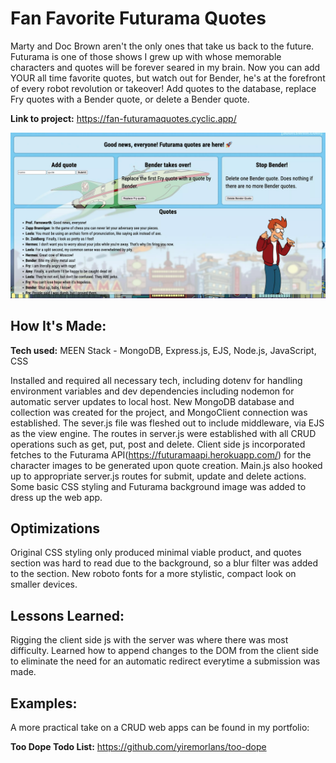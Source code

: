# Fan Favorite Futurama Quotes

Marty and Doc Brown aren't the only ones that take us back to the future. Futurama is one of those shows I grew up with whose memorable characters and quotes will be forever seared in my brain. Now you can add YOUR all time favorite quotes, but watch out for Bender, he's at the forefront of every robot revolution or takeover! Add quotes to the database, replace Fry quotes with a Bender quote, or delete a Bender quote.

**Link to project:** https://fan-futuramaquotes.cyclic.app/

![Futurama quotes web app](https://github.com/yiremorlans/yiremorlans/blob/main/futrama.webp)

## How It's Made:

**Tech used:** MEEN Stack - MongoDB, Express.js, EJS, Node.js, JavaScript, CSS

Installed and required all necessary tech, including dotenv for handling environment variables and dev dependencies including nodemon for automatic server updates to local host. New MongoDB database and collection was created for the project, and MongoClient connection was established. The sever.js file was fleshed out to include middleware, via EJS as the view engine. The routes in server.js were established with all CRUD operations such as get, put, post and delete. Client side js incorporated fetches to the Futurama API(https://futuramaapi.herokuapp.com/) for the character images to be generated upon quote creation. Main.js also hooked up to appropriate server.js routes for submit, update and delete actions. Some basic CSS styling and Futurama background image was added to dress up the web app.

## Optimizations

Original CSS styling only produced minimal viable product, and quotes section was hard to read due to the background, so a blur filter was added to the section. New roboto fonts for a more stylistic, compact look on smaller devices.

## Lessons Learned:

Rigging the client side js with the server was where there was most difficulty. Learned how to append changes to the DOM from the client side to eliminate the need for an automatic redirect everytime a submission was made.

## Examples:

A more practical take on a CRUD web apps can be found in my portfolio:

**Too Dope Todo List:** https://github.com/yiremorlans/too-dope
